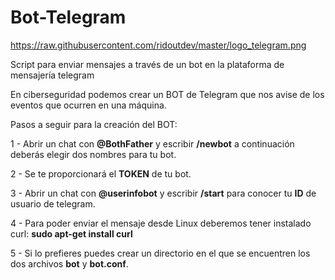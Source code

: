 # Bot-Telegram
https://raw.githubusercontent.com/ridoutdev/master/logo_telegram.png

Script para enviar mensajes a través de un bot en la plataforma de mensajería telegram

En ciberseguridad podemos crear un BOT de Telegram que nos avise de los eventos que ocurren en una máquina.

Pasos a seguir para la creación del BOT:
  
  1 - Abrir un chat con **@BothFather** y escribir **/newbot** a continuación deberás elegir dos nombres para tu bot.
  
  2 - Se te proporcionará el **TOKEN** de tu bot.
  
  3 - Abrir un chat con **@userinfobot** y escribir **/start** para conocer tu **ID** de usuario de telegram.
  
  4 - Para poder enviar el mensaje desde Linux deberemos tener instalado curl:
                        **sudo apt-get install curl**
                        
  5 - Si lo prefieres puedes crear un directorio en el que se encuentren los dos archivos **bot** y **bot.conf**.

